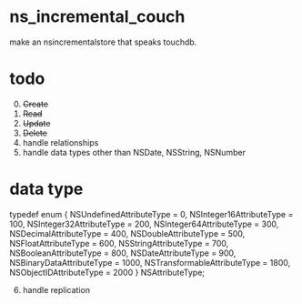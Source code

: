 ns_incremental_couch
====================

make an nsincrementalstore that speaks touchdb.


todo
=====

0. ~~Create~~
1. ~~Read~~
2. ~~Update~~
3. ~~Delete~~
4. handle relationships
5. handle data types other than NSDate, NSString, NSNumber

data type
=========

typedef enum {
NSUndefinedAttributeType = 0,
NSInteger16AttributeType = 100,
NSInteger32AttributeType = 200,
NSInteger64AttributeType = 300,
NSDecimalAttributeType = 400,
NSDoubleAttributeType = 500,
NSFloatAttributeType = 600,
NSStringAttributeType = 700,
NSBooleanAttributeType = 800,
NSDateAttributeType = 900,
NSBinaryDataAttributeType = 1000,
NSTransformableAttributeType = 1800,
NSObjectIDAttributeType = 2000
} NSAttributeType;

6. handle replication


